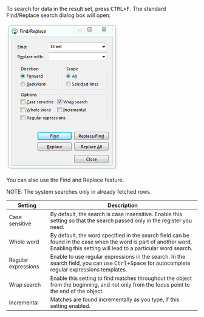 To search for data in the result set, press <kbd>CTRL+F</kbd>. The standard Find/Replace search dialog box will open:

![](images/ug/Find-Replace-window.png)
 
You can also use the Find and Replace feature.

NOTE: The system searches only in already fetched rows.

Setting|Description
----|-----
Case sensitive|By default, the search is case insensitive. Enable this setting so that the search passed only in the register you need.
Whole word|By default, the word specified in the search field can be found in the case when the word is part of another word. Enabling this setting will lead to a particular word search.
Regular expressions|Enable to use regular expressions in the search. In the search field, you can use <kbd>Ctrl+Space</kbd> for autocomplete regular expressions templates.
Wrap search|Enable this setting to find matches throughout the object from the beginning, and not only from the focus point to the end of the object.
Incremental|Matches are found incrementally as you type, if this setting enabled.
